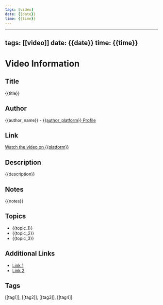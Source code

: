 ```yaml
---
tags: [video]
date: {{date}}
time: {{time}}
---
```

---
tags: [[video]]
date: {{date}}
time: {{time}}
---

# Video Information

## Title
{{title}}

## Author
{{author_name}} - [{{author_platform}} Profile]({{author_profile_link}})

## Link
[Watch the video on {{platform}}]({{video_link}})

## Description
{{description}}

## Notes
{{notes}}

## Topics
- {{topic_1}}
- {{topic_2}}
- {{topic_3}}

## Additional Links
- [Link 1]({{link1_url}})
- [Link 2]({{link2_url}})

## Tags
[[tag1]], [[tag2]], [[tag3]], [[tag4]]